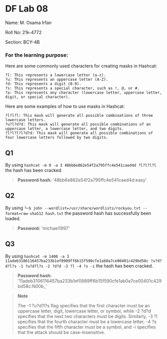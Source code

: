 # DF Lab 08
Name: M. Osama Irfan

Roll No: 21k-4772

Section: BCY-4B

### For the learning purpose:

Here are some commonly used characters for creating masks in Hashcat:

    ?l: This represents a lowercase letter (a-z).
    ?u: This represents an uppercase letter (A-Z).
    ?d: This represents a digit (0-9).
    ?s: This represents a special character, such as !, @, or #.
    ?a: This represents any character (lowercase letter, uppercase letter, digit, or special character).

Here are some examples of how to use masks in Hashcat:

    ?l?l?l: This mask will generate all possible combinations of three lowercase letters.
    ?u?l?d?d: This mask will generate all possible combinations of an uppercase letter, a lowercase letter, and two digits.
    ?l?l?l?l?d?d: This mask will generate all possible combinations of four lowercase letters followed by two digits.


## Q1
By using `hashcat -m 0 -a 3 48bb6e862e54f2a795ffc4e541caed4d ?l?l?l?l` the hash has been cracked.
> **Password hash:** '48bb6e862e54f2a795ffc4e541caed4d:easy'

## Q2
By using `└─$ john --wordlist=/usr/share/wordlists/rockyou.txt --format=raw-sha512 hash.txt` the password hash has successfully been loaded.
> **Password:** 'michael1997'

## Q3
By using `hashcat -m 1400 -a 3 11adeb3106116457ba233b1ef0989ff6b15f590cfe1ab0a7ce00401c429bd58c ?u?d?d?l?s -1 ?u?d?l?s -2 ?d?d -3 ?l -4 ?s -i` the hash has been cracked.
> **Password hash:** '11adeb3106116457ba233b1ef0989ff6b15f590cfe1ab0a7ce00401c429bd58c:N00b_'

> **Note**
> 
> The -1 ?u?d?l?s flag specifies that the first character must be an uppercase letter, digit, lowercase letter, or symbol, while -2 ?d?d specifies that the next two characters must be digits. Similarly, -3 ?l specifies that the fourth character must be a lowercase letter, -4 ?s specifies that the fifth character must be a symbol, and -i specifies that the attack should be case-insensitive.

